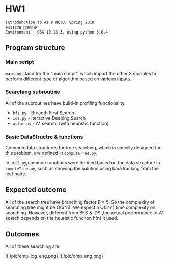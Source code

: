 # HW1

    Introdunction to AI @ NCTU, Spring 2018
    0411276 陳奕安
    Environment : OSX 10.13.3, using python 3.6.4

## Program structure

### Main script

`main.py` stand for the "main sricpt", which import the other 3 modules to perform different type of algorithm based on various inputs.

### Searching subroutine

All of the subroutines have build-in profiling functionality.

+ `bfs.py` - Breadth First Search
+ `ids.py` - Iteractive Deeping Search
+ `astar.py` - A* search, (with heuristic function)

### Basic DataStructre & functions

Common data structures for tree searching, which is specilly designed for this problem, are defined in `computeTree.py`.

In `util.py`,common functions were defined based on the data structure in `compteTree.py`, such as showing the solution using backtracking from the leaf node.

## Expected outcome

All of the search tree have branching factor B = 5. So the complexity of searching tree might be O(5^n). We expect a O(5^n) time complexity on searching. However, different from BFS & IDS ,the actual performance of A* search depends on the heuristic funciton h(n) it used.


## Outcomes
All of these searching are 

!(./pic/cmp_log_eng.png)
!(./pic/cmp_eng.png)